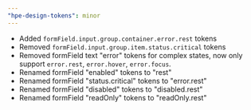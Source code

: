 ```yaml
---
"hpe-design-tokens": minor
---
```


- Added `formField.input.group.container.error.rest` tokens
- Removed `formField.input.group.item.status.critical` tokens
- Removed formField text "error" tokens for complex states, now only support `error.rest`, `error.hover`, `error.focus`.
- Renamed formField "enabled" tokens to "rest"
- Renamed formField "status.critical" tokens to "error.rest"
- Renamed formField "disabled" tokens to "disabled.rest"
- Renamed formField "readOnly" tokens to "readOnly.rest"
